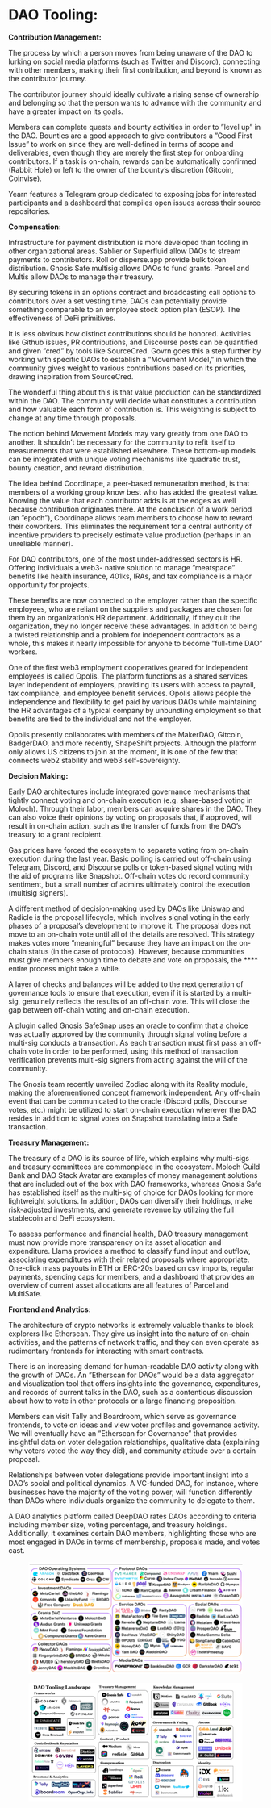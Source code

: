 # DAO Tooling:

**Contribution Management:**&#x20;

The process by which a person moves from being unaware of the DAO to lurking on social media platforms (such as Twitter and Discord), connecting with other members, making their first contribution, and beyond is known as the contributor journey.&#x20;

The contributor journey should ideally cultivate a rising sense of ownership and belonging so that the person wants to advance with the community and have a greater impact on its goals.&#x20;

Members can complete quests and bounty activities in order to ”level up” in the DAO. Bounties are a good approach to give contributors a ”Good First Issue” to work on since they are well-defined in terms of scope and deliverables, even though they are merely the first step for onboarding contributors. If a task is on-chain, rewards can be automatically confirmed (Rabbit Hole) or left to the owner of the bounty’s discretion (Gitcoin, Coinvise).&#x20;

Yearn features a Telegram group dedicated to exposing jobs for interested participants and a dashboard that compiles open issues across their source repositories.

**Compensation:**&#x20;

Infrastructure for payment distribution is more developed than tooling in other organizational areas. Sablier or Superfluid allow DAOs to stream payments to contributors. Roll or disperse.app provide bulk token distribution. Gnosis Safe multisig allows DAOs to fund grants. Parcel and Multis allow DAOs to manage their treasury.&#x20;

By securing tokens in an options contract and broadcasting call options to contributors over a set vesting time, DAOs can potentially provide something comparable to an employee stock option plan (ESOP). The effectiveness of DeFi primitives.&#x20;

It is less obvious how distinct contributions should be honored. Activities like Github issues, PR contributions, and Discourse posts can be quantified and given ”cred” by tools like SourceCred. Govrn goes this a step further by working with specific DAOs to establish a ”Movement Model,” in which the community gives weight to various contributions based on its priorities, drawing inspiration from SourceCred.&#x20;

The wonderful thing about this is that value production can be standardized within the DAO. The community will decide what constitutes a contribution and how valuable each form of contribution is. This weighting is subject to change at any time through proposals.&#x20;

The notion behind Movement Models may vary greatly from one DAO to another. It shouldn’t be necessary for the community to refit itself to measurements that were established elsewhere. These bottom-up models can be integrated with unique voting mechanisms like quadratic trust, bounty creation, and reward distribution.&#x20;

The idea behind Coordinape, a peer-based remuneration method, is that members of a working group know best who has added the greatest value. Knowing the value that each contributor adds is at the edges as well because contribution originates there. At the conclusion of a work period (an ”epoch”), Coordinape allows team members to choose how to reward their coworkers. This eliminates the requirement for a central authority of incentive providers to precisely estimate value production (perhaps in an unreliable manner).&#x20;

For DAO contributors, one of the most under-addressed sectors is HR. Offering individuals a web3- native solution to manage ”meatspace” benefits like health insurance, 401ks, IRAs, and tax compliance is a major opportunity for projects.

These benefits are now connected to the employer rather than the specific employees, who are reliant on the suppliers and packages are chosen for them by an organization’s HR department. Additionally, if they quit the organization, they no longer receive these advantages. In addition to being a twisted relationship and a problem for independent contractors as a whole, this makes it nearly impossible for anyone to become ”full-time DAO” workers.&#x20;

One of the first web3 employment cooperatives geared for independent employees is called Opolis. The platform functions as a shared services layer independent of employers, providing its users with access to payroll, tax compliance, and employee benefit services. Opolis allows people the independence and flexibility to get paid by various DAOs while maintaining the HR advantages of a typical company by unbundling employment so that benefits are tied to the individual and not the employer.&#x20;

Opolis presently collaborates with members of the MakerDAO, Gitcoin, BadgerDAO, and more recently, ShapeShift projects. Although the platform only allows US citizens to join at the moment, it is one of the few that connects web2 stability and web3 self-sovereignty.

**Decision Making:**

Early DAO architectures include integrated governance mechanisms that tightly connect voting and on-chain execution (e.g. share-based voting in Moloch). Through their labor, members can acquire shares in the DAO. They can also voice their opinions by voting on proposals that, if approved, will result in on-chain action, such as the transfer of funds from the DAO’s treasury to a grant recipient.&#x20;

Gas prices have forced the ecosystem to separate voting from on-chain execution during the last year. Basic polling is carried out off-chain using Telegram, Discord, and Discourse polls or token-based signal voting with the aid of programs like Snapshot. Off-chain votes do record community sentiment, but a small number of admins ultimately control the execution (multisig signers).&#x20;

A different method of decision-making used by DAOs like Uniswap and Radicle is the proposal lifecycle, which involves signal voting in the early phases of a proposal’s development to improve it. The proposal does not move to an on-chain vote until all of the details are resolved. This strategy makes votes more ”meaningful” because they have an impact on the on-chain status (in the case of protocols). However, because communities must give members enough time to debate and vote on proposals, the **** entire process might take a while.&#x20;

A layer of checks and balances will be added to the next generation of governance tools to ensure that execution, even if it is started by a multi-sig, genuinely reflects the results of an off-chain vote. This will close the gap between off-chain voting and on-chain execution.&#x20;

A plugin called Gnosis SafeSnap uses an oracle to confirm that a choice was actually approved by the community through signal voting before a multi-sig conducts a transaction. As each transaction must first pass an off-chain vote in order to be performed, using this method of transaction verification prevents multi-sig signers from acting against the will of the community.&#x20;

The Gnosis team recently unveiled Zodiac along with its Reality module, making the aforementioned concept framework independent. Any off-chain event that can be communicated to the oracle (Discord polls, Discourse votes, etc.) might be utilized to start on-chain execution wherever the DAO resides in addition to signal votes on Snapshot translating into a Safe transaction.

**Treasury Management:**&#x20;

The treasury of a DAO is its source of life, which explains why multi-sigs and treasury committees are commonplace in the ecosystem. Moloch Guild Bank and DAO Stack Avatar are examples of money management solutions that are included out of the box with DAO frameworks, whereas Gnosis Safe has established itself as the multi-sig of choice for DAOs looking for more lightweight solutions. In addition, DAOs can diversify their holdings, make risk-adjusted investments, and generate revenue by utilizing the full stablecoin and DeFi ecosystem.&#x20;

To assess performance and financial health, DAO treasury management must now provide more transparency on its asset allocation and expenditure. Llama provides a method to classify fund input and outflow, associating expenditures with their related proposals where appropriate. One-click mass payouts in ETH or ERC-20s based on csv imports, regular payments, spending caps for members, and a dashboard that provides an overview of current asset allocations are all features of Parcel and MultiSafe.&#x20;

**Frontend and Analytics:**&#x20;

The architecture of crypto networks is extremely valuable thanks to block explorers like Etherscan. They give us insight into the nature of on-chain activities, and the patterns of network traffic, and they can even operate as rudimentary frontends for interacting with smart contracts.&#x20;

There is an increasing demand for human-readable DAO activity along with the growth of DAOs. An ”Etherscan for DAOs” would be a data aggregator and visualization tool that offers insights into the governance, expenditures, and records of current talks in the DAO, such as a contentious discussion about how to vote in other protocols or a large financing proposition.&#x20;

Members can visit Tally and Boardroom, which serve as governance frontends, to vote on ideas and view voter profiles and governance activity. We will eventually have an ”Etherscan for Governance” that provides insightful data on voter delegation relationships, qualitative data (explaining why voters voted the way they did), and community attitude over a certain proposal.&#x20;

Relationships between voter delegations provide important insight into a DAO’s social and political dynamics. A VC-funded DAO, for instance, where businesses have the majority of the voting power, will function differently than DAOs where individuals organize the community to delegate to them.&#x20;

A DAO analytics platform called DeepDAO rates DAOs according to criteria including member size, voting percentage, and treasury holdings. Additionally, it examines certain DAO members, highlighting those who are most engaged in DAOs in terms of membership, proposals made, and votes cast.

<figure><img src="../.gitbook/assets/1.png" alt=""><figcaption></figcaption></figure>

<figure><img src="../.gitbook/assets/2 (1).png" alt=""><figcaption></figcaption></figure>

